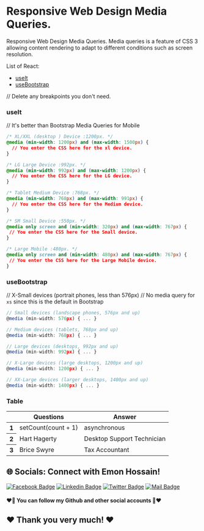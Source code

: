 # Responsive Web Design Media Queries.
Responsive Web Design Media Queries. Media queries is a feature of CSS 3 allowing content rendering to adapt to different conditions such as screen resolution.



List of React:

- [useIt](#useIt)
- [useBootstrap](#useBootstrap)

// Delete any breakpoints you don't need.

### useIt

// It's better than Bootstrap Media Queries for Mobile

```css
/* XL/XXL (desktop ) Device :1200px. */
@media (min-width: 1200px) and (max-width: 1500px) {
  // You enter the CSS here for the xl device.
}

/* LG Large Device :992px. */
@media (min-width: 992px) and (max-width: 1200px) {
  // You enter the CSS here for the LG device.
}

/* Tablet Medium Device :768px. */
@media (min-width: 768px) and (max-width: 991px) { 
  // You enter the CSS here for the Medium device.
}

/* SM Small Device :550px. */
@media only screen and (min-width: 320px) and (max-width: 767px) {
 // You enter the CSS here for the Small device.
}

/* Large Mobile :480px. */
@media only screen and (min-width: 480px) and (max-width: 767px) {
 // You enter the CSS here for the Large Mobile device.
}
```

### useBootstrap

// X-Small devices (portrait phones, less than 576px)
// No media query for `xs` since this is the default in Bootstrap

```js
// Small devices (landscape phones, 576px and up)
@media (min-width: 576px) { ... }

// Medium devices (tablets, 768px and up)
@media (min-width: 768px) { ... }

// Large devices (desktops, 992px and up)
@media (min-width: 992px) { ... }

// X-Large devices (large desktops, 1200px and up)
@media (min-width: 1200px) { ... }

// XX-Large devices (larger desktops, 1400px and up)
@media (min-width: 1400px) { ... }
```

### Table
<div class="overflow-x-auto">
  <table class="table w-full">
    <!-- head -->
    <thead>
      <tr>
        <th></th>
        <th>Questions</th>
        <th>Answer</th>
      </tr>
    </thead>
    <tbody>
      <!-- row 1 -->
      <tr>
        <th>1</th>
        <td>setCount(count + 1)</td>
        <td>asynchronous</td>
      </tr>
      <!-- row 2 -->
      <tr>
        <th>2</th>
        <td>Hart Hagerty</td>
        <td>Desktop Support Technician</td>
      </tr>
      <!-- row 3 -->
      <tr>
        <th>3</th>
        <td>Brice Swyre</td>
        <td>Tax Accountant</td>
      </tr>
    </tbody>
  </table>
</div>



## 🌐 Socials: Connect with Emon Hossain!

[![Facebook Badge](https://img.shields.io/badge/Facebook-1877F2?style=for-the-badge&logo=facebook&logoColor=white)](https://fb.com/emonhossain6) [![Linkedin Badge](https://img.shields.io/badge/LinkedIn-0077B5?style=for-the-badge&logo=linkedin&logoColor=white)](https://www.linkedin.com/in/emon007iu/) [![Twitter Badge](https://img.shields.io/badge/Twitter-1DA1F2?style=for-the-badge&logo=twitter&logoColor=white)](https://twitter.com/@emon_hossain7) [![Mail Badge](https://img.shields.io/badge/Gmail-D14836?style=for-the-badge&logo=gmail&logoColor=white)](mailto:emon.hossain.wd@gmail.com)

<h4>❤️🤔 You can follow my Github and other social accounts 🤔❤️</h4>
<h2>❤️ Thank you very much! ❤️</h2>
